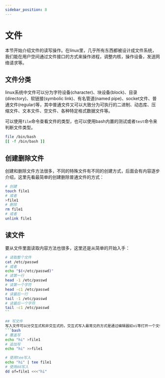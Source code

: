 ```yaml
---
sidebar_position: 8
---
```


# 文件

本节开始介绍文件的读写操作。在linux里，几乎所有东西都被设计成文件系统，我们能在用户空间通过文件接口的方式来操作进程，调整内核，操作设备，发送网络请求等。

## 文件分类
linux系统中文件可以分为字符设备(character)、块设备(block)、目录(directory)、软链接(symbolic link)、有名管道(named pipe)、socket文件、普通文件(regular)等，其中普通文件又可以大致分为可执行的二进制、动态库、压缩文件、文本文件、空文件、各种特定格式数据文件等。

可以使用`file`命令查看文件的类型，也可以使用bash内置的测试或者`test`命令来判断文件类型。
```bash
file /bin/bash
[[ -f /bin/bash ]]
```

## 创建删除文件
创建和删除文件方法很多，不同的特殊文件有不同的创建方式，后面会有内容逐步介绍，这里先看最简单的创建删除普通文件的方式：
```bash
# 创建
touch file1
# 或者
>file1
# 删除
rm file1
# 或者
unlink file1
```

## 读文件
要从文件里面读取内容方法也很多，这里还是从简单的开始入手：
```bash
# 读取整个文件
cat /etc/passwd
# 或者
echo "$(</etc/passwd)"
# 读第一行
head -1 /etc/passwd
# 读第一个字符
head -c1 /etc/passwd
# 读最后一行
tail -1 /etc/passwd
# 读最后一个字符
tail -c1 /etc/passwd
``

## 写文件
写入文件可以分交互式和非交互式的，交互式写入最常见的方式是通过编辑器如vi等打开一个文件，输入内容然后保存。非交互式的写入最常见的是将标准输出重定向到文件。例如：
```bash
# 覆盖写
echo "hi" >file1
# 追加写
echo "hi" >>file1

# 使用tee写入
echo "hi" | tee file1
# 使用dd写入
dd of=file1 <<<"hi"
```

## 


